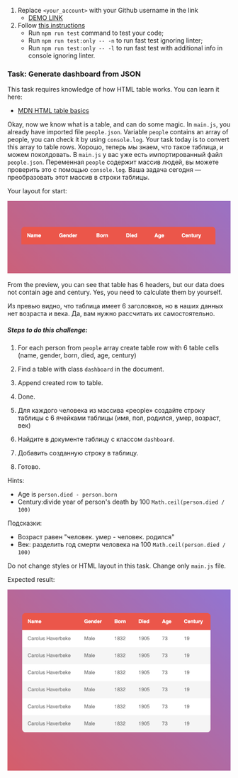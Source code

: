 1. Replace `<your_account>` with your Github username in the link
    - [DEMO LINK](https://pushkalov.github.io/js_task_generate_table_DOM/)
2. Follow [this instructions](https://mate-academy.github.io/layout_task-guideline/)
    - Run `npm run test` command to test your code;
    - Run `npm run test:only -- -n` to run fast test ignoring linter;
    - Run `npm run test:only -- -l` to run fast test with additional info in console ignoring linter.

### Task: Generate dashboard from JSON

This task requires knowledge of how HTML table works. You can learn it here:
 - [MDN HTML table basics](https://developer.mozilla.org/en-US/docs/Learn/HTML/Tables/Basics)

Okay, now we know what is a table, and can do some magic.
In `main.js`, you already have imported file `people.json`. Variable `people` contains an array of people, you can check it by using `console.log`.
Your task today is to convert this array to table rows.
Хорошо, теперь мы знаем, что такое таблица, и можем поколдовать.
В `main.js` у вас уже есть импортированный файл `people.json`. Переменная `people` содержит массив людей, вы можете проверить это с помощью `console.log`.
Ваша задача сегодня — преобразовать этот массив в строки таблицы.

Your layout for start: 

![Preview](./src/images/preview.png)

From the preview, you can see that table has 6 headers, but our data does not contain age and century. Yes, you need to calculate them by yourself.

Из превью видно, что таблица имеет 6 заголовков, но в наших данных нет возраста и века. Да, вам нужно рассчитать их самостоятельно.
 
##### Steps to do this challenge:
1) For each person from `people` array create table row with 6 table cells (name, gender, born, died, age, century)
2) Find a table with class `dashboard` in the document.
3) Append created row to table.
4) Done.

1) Для каждого человека из массива «people» создайте строку таблицы с 6 ячейками таблицы (имя, пол, родился, умер, возраст, век)
2) Найдите в документе таблицу с классом `dashboard`.
3) Добавить созданную строку в таблицу.
4) Готово.

Hints:
- Age is `person.died - person.born`
- Century:divide year of person's death by 100 `Math.ceil(person.died / 100)`

Подсказки:
- Возраст равен "человек. умер - человек. родился"
- Век: разделить год смерти человека на 100 `Math.ceil(person.died / 100)`

Do not change styles or HTML layout in this task. Change only `main.js` file.

Expected result:

![Preview](./src/images/reference.png)
